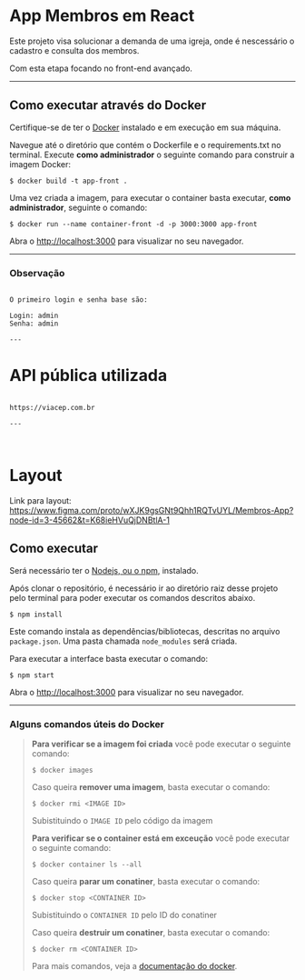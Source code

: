 # App Membros em React

Este projeto visa solucionar a demanda de uma igreja, onde é nescessário o cadastro e consulta dos membros.

Com esta etapa focando no front-end avançado.

---
## Como executar através do Docker

Certifique-se de ter o [Docker](https://docs.docker.com/engine/install/) instalado e em execução em sua máquina.

Navegue até o diretório que contém o Dockerfile e o requirements.txt no terminal.
Execute **como administrador** o seguinte comando para construir a imagem Docker:

```
$ docker build -t app-front .
```

Uma vez criada a imagem, para executar o container basta executar, **como administrador**, seguinte o comando:

```
$ docker run --name container-front -d -p 3000:3000 app-front
```

Abra o [http://localhost:3000](http://localhost:3000) para visualizar no seu navegador.

---

### Observação
```

O primeiro login e senha base são: 

Login: admin
Senha: admin

---

```
# API pública utilizada
```

https://viacep.com.br

---



```
# Layout

Link para layout: https://www.figma.com/proto/wXJK9gsGNt9Qhh1RQTvUYL/Membros-App?node-id=3-45662&t=K68ieHVuQjDNBtlA-1

## Como executar

Será necessário ter o [Nodejs, ou o npm,](https://nodejs.org/en/download/) instalado. 

Após clonar o repositório, é necessário ir ao diretório raiz desse projeto pelo terminal para poder executar os comandos descritos abaixo.

```
$ npm install
```

Este comando instala as dependências/bibliotecas, descritas no arquivo `package.json`. Uma pasta chamada `node_modules` será criada.

Para executar a interface basta executar o comando: 

```
$ npm start
```

Abra o [http://localhost:3000](http://localhost:3000) para visualizar no seu navegador.

---



### Alguns comandos úteis do Docker

>**Para verificar se a imagem foi criada** você pode executar o seguinte comando:
>
>```
>$ docker images
>```
>
> Caso queira **remover uma imagem**, basta executar o comando:
>```
>$ docker rmi <IMAGE ID>
>```
>Subistituindo o `IMAGE ID` pelo código da imagem
>
>**Para verificar se o container está em exceução** você pode executar o seguinte comando:
>
>```
>$ docker container ls --all
>```
>
> Caso queira **parar um conatiner**, basta executar o comando:
>```
>$ docker stop <CONTAINER ID>
>```
>Subistituindo o `CONTAINER ID` pelo ID do conatiner
>
>
> Caso queira **destruir um conatiner**, basta executar o comando:
>```
>$ docker rm <CONTAINER ID>
>```
>Para mais comandos, veja a [documentação do docker](https://docs.docker.com/engine/reference/run/).
